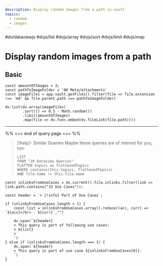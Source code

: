 ```yaml
---
description: Display random images from a path in vault
topics:
  - random
  - images
---
```

#dv/dataviewjs #dvjs/list #dvjs/array #dvjs/sort #dvjs/limit #dvjs/map

# Display random images from a path

## Basic 

```dataviewjs
const amountOfImages = 3; 
const pathToImageFolder = '00 Meta/attachments' 
const imageFiles = app.vault.getFiles().filter(file => file.extension !== 'md' && file.parent.path === pathToImageFolder) 

dv.list(dv.array(imageFiles)
		.sort(() => 0.5 - Math.random())
		.limit(amountOfImages)
		.map(file => dv.func.embed(dv.fileLink(file.path))))
```

---
%% === end of query page === %%
> [!help]- Similar Queries
> Maybe these queries are of interest for you, too:
> ```dataview
> LIST
> FROM "20 Dataview Queries"
> FLATTEN topics as flattenedTopics
> WHERE contains(this.topics, flattenedTopics)
> AND file.name != this.file.name
> ```

```dataviewjs
const inlinksFromUseCases = dv.current().file.inlinks.filter(link => link.path.contains("33 Use Cases"));

const header = `> [!info] Part of Use Cases`;

if (inlinksFromUseCases.length > 1) {
	const list = inlinksFromUseCases.array().reduce((acc, curr) => `${acc}</br> - ${curr}`,"")

	dv.span(`${header}
    > This query is part of following use cases:
    > ${list}
    > 
	`)
} else if (inlinksFromUseCases.length === 1) {
	dv.span(`${header}
    > This query is part of use case ${inlinksFromUseCases[0]}.
	`)
}
```